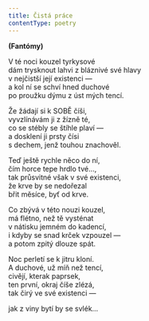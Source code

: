 ```yaml
---
title: Čistá práce
contentType: poetry
---
```


**(Fantómy)**

V té noci kouzel tyrkysové  
dám trysknout lahvi z bláznivé své hlavy  
v nejčistší její existenci —  
a kol ní se schví hned duchové  
po proužku dýmu z úst mých tencí.

Že žádají si k SOBĚ číši,  
vyvzlínávám ji z žízně té,  
co se stébly se štíhle plaví —  
a dosklení ji prsty čísi  
s dechem, jenž touhou znachověl.

Teď ještě rychle něco do ní,  
čím horce tepe hrdlo tvé…,  
tak průsvitné však v své existenci,  
že krve by se nedořezal  
břit měsíce, byť od krve.

Co zbývá v této nouzi kouzel,  
má flétno, než tě vysténat  
v nátisku jemném do kadencí,  
i kdyby se snad krček vzpouzel —  
a potom zpitý dlouze spát.

Noc perletí se k jitru kloní.  
A duchové, už míň než tencí,  
civějí, kterak paprsek,  
ten první, okraj číše zlézá,  
tak čirý ve své existenci —

jak z viny bytí by se svlék…
